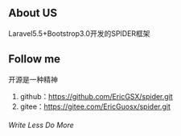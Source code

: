 ## About US
Laravel5.5+Bootstrop3.0开发的SPIDER框架
## Follow me
开源是一种精神
1. github：https://github.com/EricGSX/spider.git
2. gitee：https://gitee.com/EricGuosx/spider.git
###### Write Less Do More
